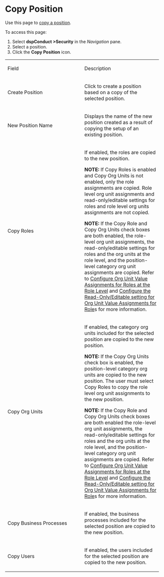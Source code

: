 # Copy Position

<div class="use">

Use this page to [copy a position](../Use_Cases/Copy_a_Position.htm).

</div>

To access this page:

1.  Select <span style="font-weight: bold;">dspConduct
    \></span>**Security** in the *Navigation* pane.
2.  Select a position.
3.  Click the **Copy Position** icon.

<table>
<colgroup>
<col style="width: 50%" />
<col style="width: 50%" />
</colgroup>
<tbody>
<tr class="odd">
<td><p>Field</p></td>
<td><p>Description</p></td>
</tr>
<tr class="even">
<td><p>Create Position</p></td>
<td><p>Click to create a position based on a copy of the selected position.</p></td>
</tr>
<tr class="odd">
<td><p>New Position Name</p></td>
<td><p>Displays the name of the new position created as a result of copying the setup of an existing position.</p></td>
</tr>
<tr class="even">
<td><p>Copy Roles</p></td>
<td><p>If enabled, the roles are copied to the new position.</p>
<p><strong>NOTE:</strong> If Copy Roles is enabled and Copy Org Units is not enabled, only the role assignments are copied. Role level org unit assignments and read-only/editable settings for roles and role level org units assignments are not copied.</p>
<p><strong>NOTE:</strong> If the Copy Role and Copy Org Units check boxes are both enabled, the role-level org unit assignments, the read-only/editable settings for roles and the org units at the role level, and the position-level category org unit assignments are copied. Refer to <a href="../Use_Cases/Set_a_Roles_Org_Unit_Value_Assignments.htm#Configure_Org_Unit_Value_Assignments__at_the_Role_Level">Configure Org Unit Value Assignments for Roles at the Role Level</a> and <a href="../Use_Cases/Set_a_Roles_Org_Unit_Value_Assignments.htm#Configure_the_Read_Only_Editable_setting_for_Org_Unit_Value_Assignments_for_Roles">Configure the Read-Only/Editable setting for Org Unit Value Assignments for Role</a>s for more information.</p></td>
</tr>
<tr class="odd">
<td><p>Copy Org Units</p></td>
<td><p>If enabled, the category org units included for the selected position are copied to the new position.</p>
<p><strong>NOTE:</strong> If the Copy Org Units check box is enabled, the position-level category org units are copied to the new position. The user must select Copy Roles to copy the role level org unit assignments to the new position.</p>
<p><strong>NOTE:</strong> If the Copy Role and Copy Org Units check boxes are both enabled the role-level org unit assignments, the read-only/editable settings for roles and the org units at the role level, and the position-level category org unit assignments are copied. Refer to <a href="../Use_Cases/Set_a_Roles_Org_Unit_Value_Assignments.htm#Configure_Org_Unit_Value_Assignments__at_the_Role_Level">Configure Org Unit Value Assignments for Roles at the Role Level</a> and <a href="../Use_Cases/Set_a_Roles_Org_Unit_Value_Assignments.htm#Configure_the_Read_Only_Editable_setting_for_Org_Unit_Value_Assignments_for_Roles">Configure the Read-Only/Editable setting for Org Unit Value Assignments for Role</a>s for more information.</p></td>
</tr>
<tr class="even">
<td><p>Copy Business Processes</p></td>
<td><p>If enabled, the business processes included for the selected position are copied to the new position.</p></td>
</tr>
<tr class="odd">
<td><p>Copy Users</p></td>
<td><p>If enabled, the users included for the selected position are copied to the new position.</p></td>
</tr>
</tbody>
</table>
